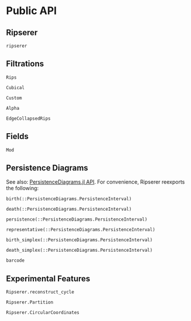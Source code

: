 # Public API

## Ripserer

```@docs
ripserer
```

## Filtrations

```@docs
Rips
```

```@docs
Cubical
```

```@docs
Custom
```

```@docs
Alpha
```

```@docs
EdgeCollapsedRips
```

## Fields

```@docs
Mod
```

## Persistence Diagrams

See also: [PersistenceDiagrams.jl
API](https://mtsch.github.io/PersistenceDiagrams.jl/dev/api/). For convenience, Ripserer
reexports the following:

```@docs
birth(::PersistenceDiagrams.PersistenceInterval)
```

```@docs
death(::PersistenceDiagrams.PersistenceInterval)
```

```@docs
persistence(::PersistenceDiagrams.PersistenceInterval)
```

```@docs
representative(::PersistenceDiagrams.PersistenceInterval)
```

```@docs
birth_simplex(::PersistenceDiagrams.PersistenceInterval)
```

```@docs
death_simplex(::PersistenceDiagrams.PersistenceInterval)
```

```@docs
barcode
```

## Experimental Features

```@docs
Ripserer.reconstruct_cycle
```

```@docs
Ripserer.Partition
```

```@docs
Ripserer.CircularCoordinates
```
